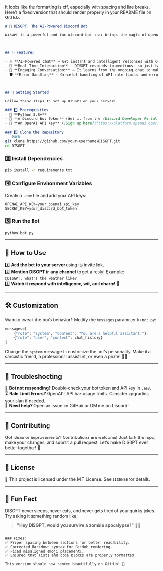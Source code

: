It looks like the formatting is off, especially with spacing and line breaks. Here’s a fixed version that should render properly in your README file on GitHub:

```markdown
# 🤖 DISGPT: The AI-Powered Discord Bot

DISGPT is a powerful and fun Discord bot that brings the magic of OpenAI's GPT-3.5-Turbo to your server! Whether you need quick answers, assistance with brainstorming, or just someone to chat with, DISGPT has got your back. 🎉  

---

## ✨ Features

- 🔥 **AI-Powered Chat** – Get instant and intelligent responses with OpenAI's GPT-3.5-Turbo.  
- 💬 **Real-Time Interaction** – DISGPT responds to mentions, so just tag it and chat away!  
- 🧠 **Engaging Conversations** – It learns from the ongoing chat to make replies context-aware.  
- 🛡️ **Error Handling** – Graceful handling of API rate limits and errors, so your bot doesn’t break under pressure.  

---

## 🚀 Getting Started

Follow these steps to set up DISGPT on your server:  

### 1️⃣ Prerequisites
- 🐍 **Python 3.8+**  
- 🤖 **A Discord Bot Token** (Get it from the [Discord Developer Portal](https://discord.com/developers/applications))  
- 🔑 **An OpenAI API Key** ([Sign up here](https://platform.openai.com/signup/))  

### 2️⃣ Clone the Repository
```bash
git clone https://github.com/your-username/DISGPT.git
cd DISGPT
```

### 3️⃣ Install Dependencies
```bash
pip install -r requirements.txt
```

### 4️⃣ Configure Environment Variables
Create a `.env` file and add your API keys:
```env
OPENAI_API_KEY=your_openai_api_key
SECRET_KEY=your_discord_bot_token
```

### 5️⃣ Run the Bot
```bash
python bot.py
```

---

## 🎉 How to Use

1️⃣ **Add the bot to your server** using its invite link.  
2️⃣ **Mention DISGPT in any channel** to get a reply! Example:  
   ```@DISGPT, what's the weather like?```  
3️⃣ **Watch it respond with intelligence, wit, and charm!** 🤩  

---

## 🛠️ Customization

Want to tweak the bot’s behavior? Modify the `messages` parameter in `bot.py`:  
```python
messages=[
    {"role": "system", "content": "You are a helpful assistant."},
    {"role": "user", "content": chat_history}
]
```
Change the `system` message to customize the bot’s personality. Make it a sarcastic friend, a professional assistant, or even a pirate! 🏴‍☠️  

---

## 🐛 Troubleshooting

🐞 **Bot not responding?** Double-check your bot token and API key in `.env`.  
⏳ **Rate Limit Errors?** OpenAI's API has usage limits. Consider upgrading your plan if needed.  
🤔 **Need help?** Open an issue on GitHub or DM me on Discord!  

---

## 🤝 Contributing

Got ideas or improvements? Contributions are welcome! Just fork the repo, make your changes, and submit a pull request. Let’s make DISGPT even better together! 🌟  

---

## 📜 License

📜 This project is licensed under the MIT License. See `LICENSE` for details.  

---

## 🌟 Fun Fact

DISGPT never sleeps, never eats, and never gets tired of your quirky jokes. Try asking it something random like:  
> **"Hey DISGPT, would you survive a zombie apocalypse?"** 🧟‍♂️  
```

### Fixes:
✅ Proper spacing between sections for better readability.  
✅ Corrected Markdown syntax for GitHub rendering.  
✅ Fixed misaligned emoji placements.  
✅ Ensured that lists and code blocks are properly formatted.  

This version should now render beautifully on GitHub! 🚀
